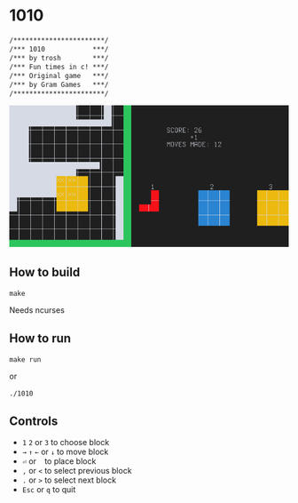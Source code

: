 1010
====

    /***********************/
    /*** 1010            ***/
    /*** by trosh        ***/
    /*** Fun times in c! ***/
    /*** Original game   ***/
    /*** by Gram Games   ***/
    /***********************/

![1010 screenshot](1010.png)

How to build
------------

    make

Needs ncurses

How to run
----------

    make run

or

    ./1010

Controls
--------

- `1` `2` or `3` to choose block
- `→` `↑` `←` or `↓` to move block
- `⏎` or ` ` to place block
- `,` or `<` to select previous block
- `.` or `>` to select next block
- `Esc` or `q` to quit
